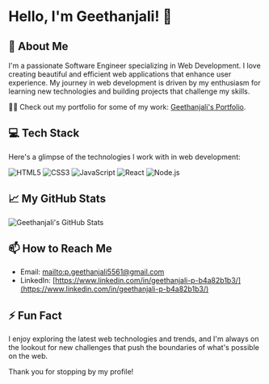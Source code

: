 # Hello, I'm Geethanjali! 👋

## 🚀 About Me

I'm a passionate Software Engineer specializing in Web Development. I love creating beautiful and efficient web applications that enhance user experience. My journey in web development is driven by my enthusiasm for learning new technologies and building projects that challenge my skills.

👨‍💻 Check out my portfolio for some of my work: [Geethanjali's Portfolio](https://geethanjali2023.github.io/Geethanjali.P.github.io/).

## 💻 Tech Stack

Here's a glimpse of the technologies I work with in web development:

![HTML5](https://img.shields.io/badge/-HTML5-000?&logo=HTML5)
![CSS3](https://img.shields.io/badge/-CSS3-000?&logo=CSS3)
![JavaScript](https://img.shields.io/badge/-JavaScript-000?&logo=JavaScript)
![React](https://img.shields.io/badge/-React-000?&logo=React)
![Node.js](https://img.shields.io/badge/-Node.js-000?&logo=Node.js)

## 📈 My GitHub Stats

![Geethanjali's GitHub Stats](https://github-readme-stats.vercel.app/api?username=Geethanjali2023&show_icons=true&theme=tokyonight)


## 📫 How to Reach Me

- Email: [mailto:p.geethanjali5561@gmail.com](mailto:p.geethanjali5561@gmail.com)
- LinkedIn: [https://www.linkedin.com/in/geethanjali-p-b4a82b1b3/](https://www.linkedin.com/in/geethanjali-p-b4a82b1b3/)

## ⚡ Fun Fact

I enjoy exploring the latest web technologies and trends, and I'm always on the lookout for new challenges that push the boundaries of what's possible on the web.

Thank you for stopping by my profile!
